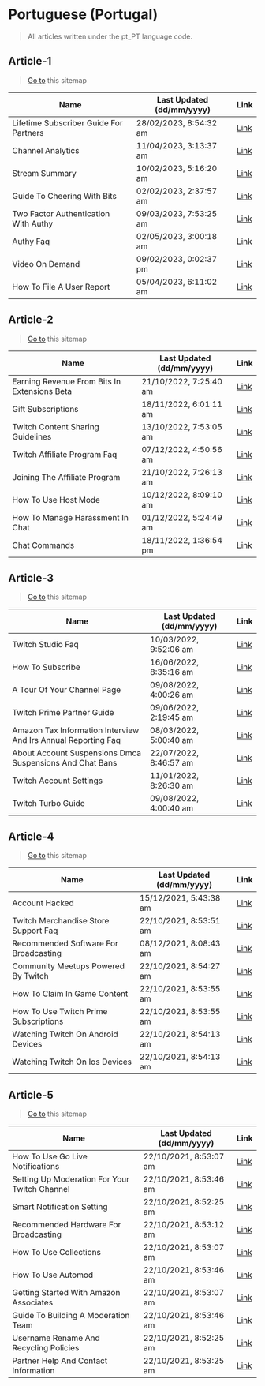 # Portuguese (Portugal)
> All articles written under the pt_PT language code. 

## Article-1
> [Go to](https://help.twitch.tv/s/sitemap-topicarticle-1.xml) this sitemap

| Name | Last Updated (dd/mm/yyyy) | Link |
|------|---------------------------|------|
| Lifetime Subscriber Guide For Partners | 28/02/2023, 8:54:32 am | [Link](https://help.twitch.tv/s/article/lifetime-subscriber-guide-for-partners?language=pt_PT) |
| Channel Analytics | 11/04/2023, 3:13:37 am | [Link](https://help.twitch.tv/s/article/channel-analytics?language=pt_PT) |
| Stream Summary | 10/02/2023, 5:16:20 am | [Link](https://help.twitch.tv/s/article/stream-summary?language=pt_PT) |
| Guide To Cheering With Bits | 02/02/2023, 2:37:57 am | [Link](https://help.twitch.tv/s/article/guide-to-cheering-with-bits?language=pt_PT) |
| Two Factor Authentication With Authy | 09/03/2023, 7:53:25 am | [Link](https://help.twitch.tv/s/article/two-factor-authentication-with-authy?language=pt_PT) |
| Authy Faq | 02/05/2023, 3:00:18 am | [Link](https://help.twitch.tv/s/article/authy-faq?language=pt_PT) |
| Video On Demand | 09/02/2023, 0:02:37 pm | [Link](https://help.twitch.tv/s/article/video-on-demand?language=pt_PT) |
| How To File A User Report | 05/04/2023, 6:11:02 am | [Link](https://help.twitch.tv/s/article/how-to-file-a-user-report?language=pt_PT) |


## Article-2
> [Go to](https://help.twitch.tv/s/sitemap-topicarticle-2.xml) this sitemap

| Name | Last Updated (dd/mm/yyyy) | Link |
|------|---------------------------|------|
| Earning Revenue From Bits In Extensions Beta | 21/10/2022, 7:25:40 am | [Link](https://help.twitch.tv/s/article/earning-revenue-from-bits-in-extensions-beta?language=pt_PT) |
| Gift Subscriptions | 18/11/2022, 6:01:11 am | [Link](https://help.twitch.tv/s/article/gift-subscriptions?language=pt_PT) |
| Twitch Content Sharing Guidelines | 13/10/2022, 7:53:05 am | [Link](https://help.twitch.tv/s/article/twitch-content-sharing-guidelines?language=pt_PT) |
| Twitch Affiliate Program Faq | 07/12/2022, 4:50:56 am | [Link](https://help.twitch.tv/s/article/twitch-affiliate-program-faq?language=pt_PT) |
| Joining The Affiliate Program | 21/10/2022, 7:26:13 am | [Link](https://help.twitch.tv/s/article/joining-the-affiliate-program?language=pt_PT) |
| How To Use Host Mode | 10/12/2022, 8:09:10 am | [Link](https://help.twitch.tv/s/article/how-to-use-host-mode?language=pt_PT) |
| How To Manage Harassment In Chat | 01/12/2022, 5:24:49 am | [Link](https://help.twitch.tv/s/article/how-to-manage-harassment-in-chat?language=pt_PT) |
| Chat Commands | 18/11/2022, 1:36:54 pm | [Link](https://help.twitch.tv/s/article/chat-commands?language=pt_PT) |


## Article-3
> [Go to](https://help.twitch.tv/s/sitemap-topicarticle-3.xml) this sitemap

| Name | Last Updated (dd/mm/yyyy) | Link |
|------|---------------------------|------|
| Twitch Studio Faq | 10/03/2022, 9:52:06 am | [Link](https://help.twitch.tv/s/article/twitch-studio-faq?language=pt_PT) |
| How To Subscribe | 16/06/2022, 8:35:16 am | [Link](https://help.twitch.tv/s/article/how-to-subscribe?language=pt_PT) |
| A Tour Of Your Channel Page | 09/08/2022, 4:00:26 am | [Link](https://help.twitch.tv/s/article/a-tour-of-your-channel-page?language=pt_PT) |
| Twitch Prime Partner Guide | 09/06/2022, 2:19:45 am | [Link](https://help.twitch.tv/s/article/twitch-prime-partner-guide?language=pt_PT) |
| Amazon Tax Information Interview And Irs Annual Reporting Faq | 08/03/2022, 5:00:40 am | [Link](https://help.twitch.tv/s/article/amazon-tax-information-interview-and-irs-annual-reporting-faq?language=pt_PT) |
| About Account Suspensions Dmca Suspensions And Chat Bans | 22/07/2022, 8:46:57 am | [Link](https://help.twitch.tv/s/article/about-account-suspensions-dmca-suspensions-and-chat-bans?language=pt_PT) |
| Twitch Account Settings | 11/01/2022, 8:26:30 am | [Link](https://help.twitch.tv/s/article/twitch-account-settings?language=pt_PT) |
| Twitch Turbo Guide | 09/08/2022, 4:00:40 am | [Link](https://help.twitch.tv/s/article/twitch-turbo-guide?language=pt_PT) |


## Article-4
> [Go to](https://help.twitch.tv/s/sitemap-topicarticle-4.xml) this sitemap

| Name | Last Updated (dd/mm/yyyy) | Link |
|------|---------------------------|------|
| Account Hacked | 15/12/2021, 5:43:38 am | [Link](https://help.twitch.tv/s/article/account-hacked?language=pt_PT) |
| Twitch Merchandise Store Support Faq | 22/10/2021, 8:53:51 am | [Link](https://help.twitch.tv/s/article/twitch-merchandise-store-support-faq?language=pt_PT) |
| Recommended Software For Broadcasting | 08/12/2021, 8:08:43 am | [Link](https://help.twitch.tv/s/article/recommended-software-for-broadcasting?language=pt_PT) |
| Community Meetups Powered By Twitch | 22/10/2021, 8:54:27 am | [Link](https://help.twitch.tv/s/article/community-meetups-powered-by-twitch?language=pt_PT) |
| How To Claim In Game Content | 22/10/2021, 8:53:55 am | [Link](https://help.twitch.tv/s/article/how-to-claim-in-game-content?language=pt_PT) |
| How To Use Twitch Prime Subscriptions | 22/10/2021, 8:53:55 am | [Link](https://help.twitch.tv/s/article/how-to-use-twitch-prime-subscriptions?language=pt_PT) |
| Watching Twitch On Android Devices | 22/10/2021, 8:54:13 am | [Link](https://help.twitch.tv/s/article/watching-twitch-on-android-devices?language=pt_PT) |
| Watching Twitch On Ios Devices | 22/10/2021, 8:54:13 am | [Link](https://help.twitch.tv/s/article/watching-twitch-on-ios-devices?language=pt_PT) |


## Article-5
> [Go to](https://help.twitch.tv/s/sitemap-topicarticle-5.xml) this sitemap

| Name | Last Updated (dd/mm/yyyy) | Link |
|------|---------------------------|------|
| How To Use Go Live Notifications | 22/10/2021, 8:53:07 am | [Link](https://help.twitch.tv/s/article/how-to-use-go-live-notifications?language=pt_PT) |
| Setting Up Moderation For Your Twitch Channel | 22/10/2021, 8:53:46 am | [Link](https://help.twitch.tv/s/article/setting-up-moderation-for-your-twitch-channel?language=pt_PT) |
| Smart Notification Setting | 22/10/2021, 8:52:25 am | [Link](https://help.twitch.tv/s/article/smart-notification-setting?language=pt_PT) |
| Recommended Hardware For Broadcasting | 22/10/2021, 8:53:12 am | [Link](https://help.twitch.tv/s/article/recommended-hardware-for-broadcasting?language=pt_PT) |
| How To Use Collections | 22/10/2021, 8:53:07 am | [Link](https://help.twitch.tv/s/article/how-to-use-collections?language=pt_PT) |
| How To Use Automod | 22/10/2021, 8:53:46 am | [Link](https://help.twitch.tv/s/article/how-to-use-automod?language=pt_PT) |
| Getting Started With Amazon Associates | 22/10/2021, 8:53:07 am | [Link](https://help.twitch.tv/s/article/getting-started-with-amazon-associates?language=pt_PT) |
| Guide To Building A Moderation Team | 22/10/2021, 8:53:46 am | [Link](https://help.twitch.tv/s/article/guide-to-building-a-moderation-team?language=pt_PT) |
| Username Rename And Recycling Policies | 22/10/2021, 8:52:25 am | [Link](https://help.twitch.tv/s/article/username-rename-and-recycling-policies?language=pt_PT) |
| Partner Help And Contact Information | 22/10/2021, 8:53:25 am | [Link](https://help.twitch.tv/s/article/partner-help-and-contact-information?language=pt_PT) |


